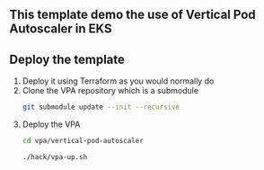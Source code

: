 ## This template demo the use of Vertical Pod Autoscaler in EKS

## Deploy the template
1. Deploy it using Terraform as you would normally do
1. Clone the VPA repository which is a submodule
    ```sh
    git submodule update --init --recursive
    ```
1. Deploy the VPA
    ```sh
    cd vpa/vertical-pod-autoscaler

    ./hack/vpa-up.sh
    ```
    


